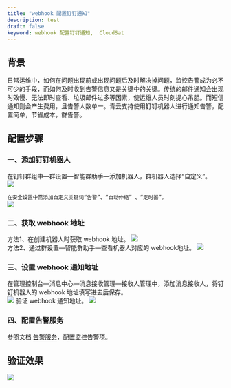 ```yaml
---
title: "webhook 配置钉钉通知"
description: test
draft: false
keyword: webhook 配置钉钉通知,  CloudSat
---
```



## 背景
日常运维中，如何在问题出现前或出现问题后及时解决掉问题，监控告警成为必不可少的手段，而如何及时收到告警信息又是关键中的关键。传统的邮件通知会出现时效慢、无法即时查看、垃圾邮件过多等因素，使运维人员时刻提心吊胆。而短信通知则会产生费用，且告警人数单一。青云支持使用钉钉机器人进行通知告警，配置简单，节省成本，群告警。

## 配置步骤
### 一、添加钉钉机器人
在钉钉群组中—群设置—智能群助手—添加机器人，群机器人选择“自定义”。  
![](../best-practices.assets/webhook_dtalk1.png)  

`在安全设置中需添加自定义关键词“告警”、“自动伸缩” 、“定时器”。`  
![](../best-practices.assets/webhook_dtalk2.png)

### 二、获取 webhook 地址
方法1、在创建机器人时获取 webhook 地址。
![](../best-practices.assets/webhook_dtalk3.png)  
方法2、通过群设置—智能群助手—查看机器人对应的 webhook地址。
![](../best-practices.assets/webhook_dtalk4.png)

### 三、设置 webhook 通知地址
在管理控制台—消息中心—消息接收管理—接收人管理中，添加消息接收人，将钉钉机器人的 webhook 地址填写进去后保存。  
![](../best-practices.assets/webhook_dtalk5.png)
验证 webhook 通知地址。 
![](../best-practices.assets/webhook_dtalk6.png)

### 四、配置告警服务
参照文档 [告警服务](/monitor_service/cloudsat/manual/alarm_service/)，配置监控告警项。

## 验证效果
![](../best-practices.assets/webhook_dtalk7.png)

